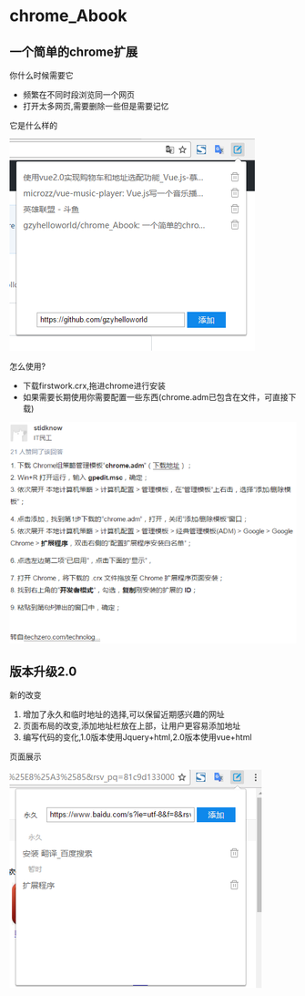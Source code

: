 # chrome_Abook
## 一个简单的chrome扩展

你什么时候需要它

* 频繁在不同时段浏览同一个网页
* 打开太多网页,需要删除一些但是需要记忆

它是什么样的

![image](https://github.com/gzyhelloworld/chrome_Abook/blob/master/images/firstpng.png)

怎么使用?

* 下载firstwork.crx,拖进chrome进行安装
* 如果需要长期使用你需要配置一些东西(chrome.adm已包含在文件，可直接下载)

![image](https://github.com/gzyhelloworld/chrome_Abook/blob/master/images/az.png)

## 版本升级2.0
新的改变
1. 增加了永久和临时地址的选择,可以保留近期感兴趣的网址
2. 页面布局的改变,添加地址栏放在上部，让用户更容易添加地址
3. 编写代码的变化,1.0版本使用Jquery+html,2.0版本使用vue+html

页面展示

![image](https://github.com/gzyhelloworld/chrome_Abook/blob/master/images/firstwork2.png)
